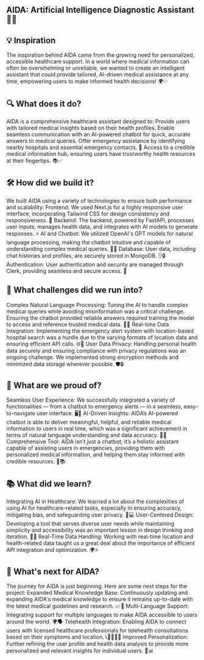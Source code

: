 ## AIDA: Artificial Intelligence Diagnostic Assistant 🏥🤖
## 💡 Inspiration
The inspiration behind AIDA came from the growing need for personalized, accessible healthcare support. In a world where medical information can often be overwhelming or unreliable, we wanted to create an intelligent assistant that could provide tailored, AI-driven medical assistance at any time, empowering users to make informed health decisions! 🌍✨
## 🔍 What does it do?
AIDA is a comprehensive healthcare assistant designed to:
Provide users with tailored medical insights based on their health profiles.
Enable seamless communication with an AI-powered chatbot for quick, accurate answers to medical queries.
Offer emergency assistance by identifying nearby hospitals and essential emergency contacts. 🚨
Access to a credible medical information hub, ensuring users have trustworthy health resources at their fingertips. 📚✅
## 🛠 How did we build it?
We built AIDA using a variety of technologies to ensure both performance and scalability:
Frontend: We used Next.js for a highly responsive user interface, incorporating Tailwind CSS for design consistency and responsiveness. 🎨
Backend: The backend, powered by FastAPI, processes user inputs, manages health data, and integrates with AI models to generate responses. ⚡️
AI and Chatbot: We utilized OpenAI's GPT models for natural language processing, making the chatbot intuitive and capable of understanding complex medical queries. 🧠💬
Database: User data, including chat histories and profiles, are securely stored in MongoDB. 🗄️🔒
Authentication: User authentication and security are managed through Clerk, providing seamless and secure access. 🔐
## 🚧 What challenges did we run into?
Complex Natural Language Processing: Tuning the AI to handle complex medical queries while avoiding misinformation was a critical challenge. Ensuring the chatbot provided reliable answers required training the model to access and reference trusted medical data. 🧩🤖
Real-time Data Integration: Implementing the emergency alert system with location-based hospital search was a hurdle due to the varying formats of location data and ensuring efficient API calls. 🌐🏥
User Data Privacy: Handling personal health data securely and ensuring compliance with privacy regulations was an ongoing challenge. We implemented strong encryption methods and minimized data storage wherever possible. 🛡️🔒
## 🎉 What are we proud of?
Seamless User Experience: We successfully integrated a variety of functionalities — from a chatbot to emergency alerts — in a seamless, easy-to-navigate user interface. 🖥️📱
AI-Driven Insights: AIDA’s AI-powered chatbot is able to deliver meaningful, helpful, and reliable medical information to users in real time, which was a significant achievement in terms of natural language understanding and data accuracy. 💬💡
Comprehensive Tool: AIDA isn’t just a chatbot; it’s a holistic assistant capable of assisting users in emergencies, providing them with personalized medical information, and helping them stay informed with credible resources. 🏥📚
## 📚 What did we learn?
Integrating AI in Healthcare: We learned a lot about the complexities of using AI for healthcare-related tasks, especially in ensuring accuracy, mitigating bias, and safeguarding user privacy. 🧠💻
User-Centered Design: Developing a tool that serves diverse user needs while maintaining simplicity and accessibility was an important lesson in design thinking and iteration. 🎨👥
Real-Time Data Handling: Working with real-time location and health-related data taught us a great deal about the importance of efficient API integration and optimization. 🌍⚡️
## 🚀 What's next for AIDA?
The journey for AIDA is just beginning. Here are some next steps for the project:
Expanded Medical Knowledge Base: Continuously updating and expanding AIDA's medical knowledge to ensure it remains up-to-date with the latest medical guidelines and research. 📈🧬
Multi-Language Support: Integrating support for multiple languages to make AIDA accessible to users around the world. 🌍🗣️
Telehealth Integration: Enabling AIDA to connect users with licensed healthcare professionals for telehealth consultations based on their symptoms and location. 📞👩‍⚕️👨‍⚕️
Improved Personalization: Further refining the user profile and health data analysis to provide more personalized and relevant insights for individual users. 🎯📊
